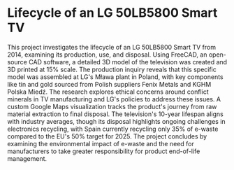 # Lifecycle of an LG 50LB5800 Smart TV

This project investigates the lifecycle of an LG 50LB5800 Smart TV from 2014, examining its production, use, and disposal. Using FreeCAD, an open-source CAD software, a detailed 3D model of the television was created and 3D printed at 15% scale. The production inquiry reveals that this specific model was assembled at LG's Mława plant in Poland, with key components like tin and gold sourced from Polish suppliers Fenix Metals and KGHM Polska Miedź. The research explores ethical concerns around conflict minerals in TV manufacturing and LG's policies to address these issues. A custom Google Maps visualization tracks the product's journey from raw material extraction to final disposal. The television's 10-year lifespan aligns with industry averages, though its disposal highlights ongoing challenges in electronics recycling, with Spain currently recycling only 35% of e-waste compared to the EU's 50% target for 2025. The project concludes by examining the environmental impact of e-waste and the need for manufacturers to take greater responsibility for product end-of-life management.
